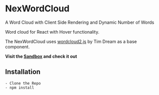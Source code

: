 # NexWordCloud
A Word Cloud with Client Side Rendering and Dynamic Number of Words

Word cloud for React with Hover functionality.

The NexWordCloud uses [wordcloud2.js](https://github.com/timdream/wordcloud2.js) by Tim Dream as a base component.

**Visit the [Sandbox](https://codesandbox.io/s/nexwordcloud-cx4044) and check it out**

## Installation

    - Clone the Repo
    - npm install

